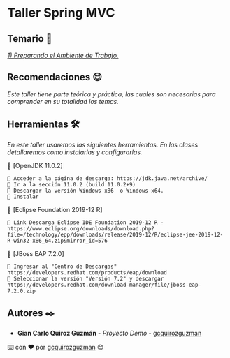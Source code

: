 # Taller Spring MVC

## Temario 🚀

_[1) Preparando el Ambiente de Trabajo.](https://github.com/gcquirozguzman/java-spring-mvc-tcs-202004/tree/PADTR00001)_ 

## Recomendaciones 😊

_Este taller tiene parte teórica y práctica, las cuales son necesarias para comprender en su totalidad los temas._

## Herramientas 🛠️

_En este taller usaremos las siguientes herramientas. En las clases detallaremos como instalarlas y configurarlas._

🔧 [OpenJDK 11.0.2]
```
📢 Acceder a la página de descarga: https://jdk.java.net/archive/
📢 Ir a la sección 11.0.2 (build 11.0.2+9)
📢 Descargar la versión Windows x86	o Windows x64.
📢 Instalar
```
🔧 [Eclipse Foundation 2019-12 R]
```
📢 Link Descarga Eclipse IDE Foundation 2019-12 R - https://www.eclipse.org/downloads/download.php?file=/technology/epp/downloads/release/2019-12/R/eclipse-jee-2019-12-R-win32-x86_64.zip&mirror_id=576
```
🔧 [JBoss EAP 7.2.0]
```
📢 Ingresar al "Centro de Descargas" https://developers.redhat.com/products/eap/download
📢 Seleccionar la versión "Versión 7.2" y descargar https://developers.redhat.com/download-manager/file/jboss-eap-7.2.0.zip
```

## Autores ✒️

* **Gian Carlo Quiroz Guzmán** - *Proyecto Demo* - [gcquirozguzman](https://github.com/gcquirozguzman)

⌨️ con ❤️ por [gcquirozguzman](https://github.com/gcquirozguzman) 😊
